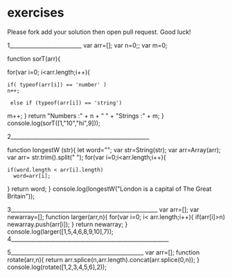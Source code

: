 # exercises

Please fork add your solution then open pull request.
Good luck!



1__________________________
 var arr=[];
var n=0;;
 var m=0;

 function sorT(arr){
   
for(var i=0; i<arr.length;i++){
    
    if( typeof(arr[i]) == 'number' )
    n++;
    
     else if (typeof(arr[i]) == 'string')
   m++;
}
 return "Numbers :" + n + " " + "Strings :" + m;
}
console.log(sorT([1,"10","hi",9]));


2__________________________________________________

 function longestW (str){
    let word="";
    var str=String(str);
    var arr=Array(arr);
    var arr= str.trim().split(" ");
    for(var i=0;i<arr.length;i++){
       
    if(word.length < arr[i].length)
      word=arr[i];
     
   } 
  return word;
}
console.log(longestW("London is a capital of The Great Britain"));

3_____________________________________________________
 var arr=[];
 var newarray=[];
function larger(arr,n){
   for(var i=0; i< arr.length;i++){
       if(arr[i]>n)
       newarray.push(arr[i]);
   } 
   return newarray;
 }
 console.log(larger([1,5,4,6,8,9,10],7));
4_________________________________________________________














5________________________________________________
 var arr=[];
 function rotate(arr,n){
     return arr.splice(n,arr.length).concat(arr.splice(0,n));
 }
 console.log(rotate([1,2,3,4,5,6],2));

